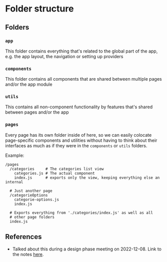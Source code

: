# Folder structure

## Folders

### `app`

This folder contains everything that's related to the global part of the app,
e.g. the app layout, the navigation or setting up providers

### `components`

This folder contains all components that are shared between multiple pages
and/or the app module

### `utils`

This contains all non-component functionality by features that's shared between
pages and/or the app

### `pages`

Every page has its own folder inside of here, so we can easily colocate
page-specific components and utilities without having to think about their
interfaces as much as if they were in the `components` or `utils` folders.

Example:

```
/pages
  /categories     # The categories list view
    categories.js # The actual component
    index.js      # exports only the view, keeping everything else an internal

  # Just another page
  /categorieOptions
    categorie-options.js
    index.js

  # Exports everything from './categories/index.js' as well as all
  # other page folders
  index.js
```

## References

* Talked about this during a design phase meeting on 2022-12-08. Link to the
  notes
  [here](https://docs.google.com/document/d/1LLeGl85sADqIPGRzOncHD3ffC8KXh1ePmObXAsBYGO4/edit#heading=h.f773ks5f8nmg).
